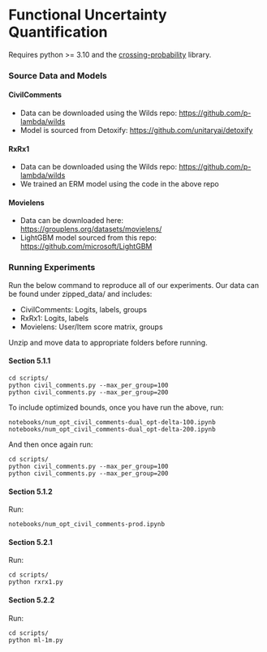 # Functional Uncertainty Quantification

Requires python >= 3.10 and the 
<a href="https://github.com/mosco/crossing-probability/blob/master/setup.py">crossing-probability</a>
library.

### Source Data and Models

#### CivilComments

 - Data can be downloaded using the Wilds repo: https://github.com/p-lambda/wilds
 - Model is sourced from Detoxify: https://github.com/unitaryai/detoxify

#### RxRx1

 - Data can be downloaded using the Wilds repo: https://github.com/p-lambda/wilds
 - We trained an ERM model using the code in the above repo

#### Movielens

 - Data can be downloaded here: https://grouplens.org/datasets/movielens/
 - LightGBM model sourced from this repo: https://github.com/microsoft/LightGBM


### Running Experiments

Run the below command to reproduce all of our experiments.  Our data can be found under zipped_data/ and includes:

 - CivilComments: Logits, labels, groups
 - RxRx1: Logits, labels
 - Movielens: User/Item score matrix, groups
 
Unzip and move data to appropriate folders before running.

#### Section 5.1.1
    
    cd scripts/
    python civil_comments.py --max_per_group=100
    python civil_comments.py --max_per_group=200
    
To include optimized bounds, once you have run the above, run:

    notebooks/num_opt_civil_comments-dual_opt-delta-100.ipynb
    notebooks/num_opt_civil_comments-dual_opt-delta-200.ipynb
    
And then once again run:

    cd scripts/
    python civil_comments.py --max_per_group=100
    python civil_comments.py --max_per_group=200
    
#### Section 5.1.2

Run:

    notebooks/num_opt_civil_comments-prod.ipynb

#### Section 5.2.1

Run:

    cd scripts/
    python rxrx1.py

#### Section 5.2.2

Run:

    cd scripts/
    python ml-1m.py


